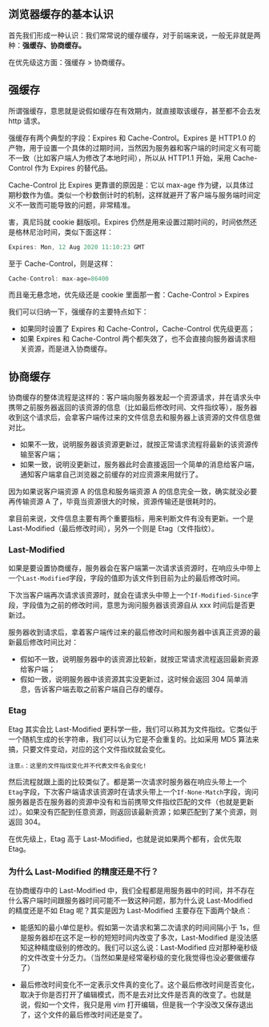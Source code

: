 ## 浏览器缓存的基本认识

首先我们形成一种认识：我们常常说的缓存缓存，对于前端来说，一般无非就是两种：**强缓存、协商缓存。**

在优先级这方面：强缓存 > 协商缓存。

## 强缓存

所谓强缓存，意思就是说假如缓存在有效期内，就直接取该缓存，甚至都不会去发 http 请求。

强缓存有两个典型的字段：Expires 和 Cache-Control。Expires 是 HTTP1.0 的产物，用于设置一个具体的过期时间，当然因为服务器和客户端的时间定义有可能不一致（比如客户端人为修改了本地时间），所以从 HTTP1.1 开始，采用 Cache-Control 作为 Expires 的替代品。

Cache-Control 比 Expires 更靠谱的原因是：它以 max-age 作为键，以具体过期秒数作为值。类似一个秒数倒计时的机制，这样就避开了客户端与服务端时间定义不一致而可能导致的问题，非常精准。

害，真尼玛就 cookie 翻版呗。Expires 仍然是用来设置过期时间的，时间依然还是格林尼治时间，类似下面这样：

```js
Expires: Mon, 12 Aug 2020 11:10:23 GMT
```

至于 Cache-Control，则是这样：

```js
Cache-Control: max-age=86400
```

而且毫无悬念地，优先级还是 cookie 里面那一套：Cache-Control > Expires

我们可以归纳一下，强缓存的主要特点如下：

- 如果同时设置了 Expires 和 Cache-Control，Cache-Control 优先级更高；
- 如果 Expires 和 Cache-Control 两个都失效了，也不会直接向服务器请求相关资源，而是进入协商缓存。

## 协商缓存

协商缓存的整体流程是这样的：客户端向服务器发起一个资源请求，并在请求头中携带之前服务器返回的该资源的信息（比如最后修改时间、文件指纹等），服务器收到这个请求后，会拿客户端传过来的文件信息去和服务器上该资源的文件信息做对比。

- 如果不一致，说明服务器该资源更新过，就按正常请求流程将最新的该资源传输至客户端；
- 如果一致，说明没更新过，服务器此时会直接返回一个简单的消息给客户端，通知客户端拿自己浏览器之前缓存的对应资源来用就行了。

因为如果说客户端资源 A 的信息和服务端资源 A 的信息完全一致，确实就没必要再传输资源 A 了，毕竟当资源很大的时候，资源传输还是很耗时的。

拿目前来说，文件信息主要有两个重要指标，用来判断文件有没有更新。一个是 Last-Modified（最后修改时间），另外一个则是 Etag（文件指纹）。

### Last-Modified

如果是要设置协商缓存，服务器会在客户端第一次请求该资源时，在响应头中带上一个`Last-Modified`字段，字段的值即为该文件到目前为止的最后修改时间。

下次当客户端再次请求该资源时，就会在请求头中带上一个`If-Modified-Since`字段，字段值为之前的修改时间，意思为询问服务器该资源自从 xxx 时间后是否更新过。

服务器收到请求后，拿着客户端传过来的最后修改时间和服务器中该真正资源的最新最后修改时间比对：

- 假如不一致，说明服务器中的该资源比较新，就按正常请求流程返回最新资源给客户端；
- 假如一致，说明服务器中该资源其实没更新过，这时候会返回 304 简单消息，告诉客户端去取之前客户端自己存的缓存。

### Etag

Etag 其实会比 Last-Modified 更科学一些，我们可以称其为文件指纹。它类似于一个随机生成的长字符串，我们可以认为它是不会重复的。比如采用 MD5 算法来搞，只要文件变动，对应的这个文件指纹就会变化。

```!
注意⚠️：这里的文件指纹变化并不代表文件名会变化!
```

然后流程就跟上面的比较类似了。都是第一次请求时服务器在响应头带上一个`Etag`字段，下次客户端请求该资源时在请求头带上一个`If-None-Match`字段，询问服务器是否在服务器的资源中没有和当前携带文件指纹匹配的文件（也就是更新过）。如果没有匹配到任意资源，则返回该最新资源；如果匹配到了某个资源，则返回 304。

在优先级上，Etag 高于 Last-Modified，也就是说如果两个都有，会优先取 Etag。

### 为什么 Last-Modified 的精度还是不行？

在协商缓存中的 Last-Modified 中，我们全程都是用服务器中的时间，并不存在什么客户端时间跟服务器时间可能不一致这种问题，那为什么说 Last-Modified 的精度还是不如 Etag 呢？其实是因为 Last-Modified 主要存在下面两个缺点：

- 能感知的最小单位是秒。假如第一次请求和第二次请求的时间间隔小于 1s，但是服务器却在这不足一秒的短短时间内改变了多次，Last-Modified 是没法感知这种精度级别的修改的。我们可以这么说：Last-Modified 应对那种毫秒级的文件改变十分乏力。（当然如果是经常毫秒级的变化我觉得也没必要做缓存了）

- 最后修改时间变化不一定表示文件真的变化了。这个最后修改时间是否变化，取决于你是否打开了编辑模式，而不是去对比文件是否真的改变了。也就是说，假如一个文件，我只是用 vim 打开编辑，但是我一个字没改又保存退出了，这个文件的最后修改时间还是变了。
